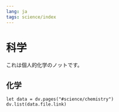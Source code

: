 ```yaml
---
lang: ja
tags: science/index
---
```

# 科学 
これは個人的化学のノットです。
## 化学
```dataviewjs
let data = dv.pages("#science/chemistry")
dv.list(data.file.link)
```

